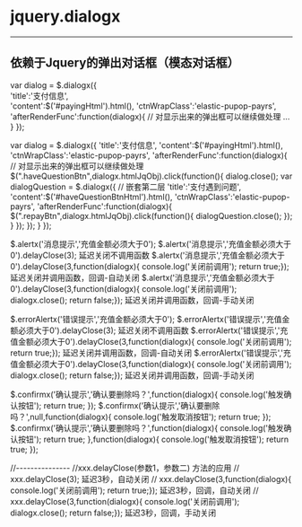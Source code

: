 # jquery.dialogx
-------------------------------------------
依赖于Jquery的弹出对话框（模态对话框）
-------------------------------------------
var dialog = $.dialogx({ <br />
	'title':'支付信息',<br />
	'content':$('#payingHtml').html(),
	'ctnWrapClass':'elastic-pupop-payrs',
	'afterRenderFunc':function(dialogx){ // 对显示出来的弹出框可以继续做处理
		...
	 }
});

var dialog = $.dialogx({
	'title':'支付信息',
	'content':$('#payingHtml').html(),
	'ctnWrapClass':'elastic-pupop-payrs',
	'afterRenderFunc':function(dialogx){ // 对显示出来的弹出框可以继续做处理
		$(".haveQuestionBtn",dialogx.htmlJqObj).click(function(){
			dialog.close();
			var dialogQuestion = $.dialogx({ // 嵌套第二层
				'title':'支付遇到问题',
				'content':$('#haveQuestionBtnHtml').html(),
				'ctnWrapClass':'elastic-pupop-payrs',
				'afterRenderFunc':function(dialogx){
					$(".repayBtn",dialogx.htmlJqObj).click(function(){
						dialogQuestion.close();
					});
				}
			});
		});
	 }
});

$.alertx('消息提示','充值金额必须大于0');
$.alertx('消息提示','充值金额必须大于0').delayClose(3); 延迟关闭不调用函数
$.alertx('消息提示','充值金额必须大于0').delayClose(3,function(dialogx){ console.log('关闭前调用'); return true;}); 延迟关闭并调用函数，回调-自动关闭
$.alertx('消息提示','充值金额必须大于0').delayClose(3,function(dialogx){ console.log('关闭前调用'); dialogx.close(); return false;}); 延迟关闭并调用函数，回调-手动关闭

$.errorAlertx('错误提示','充值金额必须大于0');
$.errorAlertx('错误提示','充值金额必须大于0').delayClose(3); 延迟关闭不调用函数
$.errorAlertx('错误提示','充值金额必须大于0').delayClose(3,function(dialogx){ console.log('关闭前调用'); return true;}); 延迟关闭并调用函数，回调-自动关闭
$.errorAlertx('错误提示','充值金额必须大于0').delayClose(3,function(dialogx){ console.log('关闭前调用'); dialogx.close(); return false;}); 延迟关闭并调用函数，回调-手动关闭

$.confirmx('确认提示','确认要删除吗？',function(dialogx){ console.log('触发确认按钮'); return true; });
$.confirmx('确认提示','确认要删除吗？',null,function(dialogx){ console.log('触发取消按钮'); return true; });
$.confirmx('确认提示','确认要删除吗？',function(dialogx){ console.log('触发确认按钮'); return true; },function(dialogx){ console.log('触发取消按钮'); return true; });

//---------------
//xxx.delayClose(参数1，参数二)  方法的应用
//	xxx.delayClose(3); 延迟3秒，自动关闭
//	xxx.delayClose(3,function(dialogx){ console.log('关闭前调用'); return true;}); 延迟3秒，回调，自动关闭
//	xxx.delayClose(3,function(dialogx){ console.log('关闭前调用'); dialogx.close(); return false;}); 延迟3秒，回调，手动关闭
